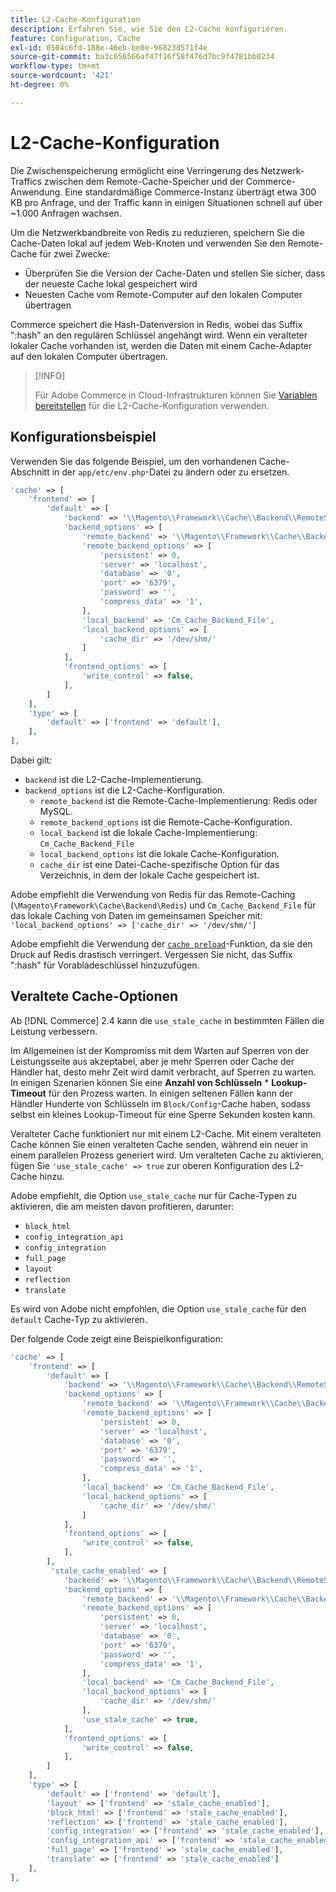 ```yaml
---
title: L2-Cache-Konfiguration
description: Erfahren Sie, wie Sie den L2-Cache konfigurieren.
feature: Configuration, Cache
exl-id: 0504c6fd-188e-46eb-be8e-968238571f4e
source-git-commit: ba3c656566af47f16f58f476d7bc9f4781bb0234
workflow-type: tm+mt
source-wordcount: '421'
ht-degree: 0%

---
```


# L2-Cache-Konfiguration

Die Zwischenspeicherung ermöglicht eine Verringerung des Netzwerk-Traffics zwischen dem Remote-Cache-Speicher und der Commerce-Anwendung. Eine standardmäßige Commerce-Instanz überträgt etwa 300 KB pro Anfrage, und der Traffic kann in einigen Situationen schnell auf über ~1.000 Anfragen wachsen.

Um die Netzwerkbandbreite von Redis zu reduzieren, speichern Sie die Cache-Daten lokal auf jedem Web-Knoten und verwenden Sie den Remote-Cache für zwei Zwecke:

- Überprüfen Sie die Version der Cache-Daten und stellen Sie sicher, dass der neueste Cache lokal gespeichert wird
- Neuesten Cache vom Remote-Computer auf den lokalen Computer übertragen

Commerce speichert die Hash-Datenversion in Redis, wobei das Suffix &quot;:hash&quot; an den regulären Schlüssel angehängt wird. Wenn ein veralteter lokaler Cache vorhanden ist, werden die Daten mit einem Cache-Adapter auf den lokalen Computer übertragen.

>[!INFO]
>
>Für Adobe Commerce in Cloud-Infrastrukturen können Sie [Variablen bereitstellen](https://experienceleague.adobe.com/docs/commerce-cloud-service/user-guide/configure/env/stage/variables-deploy.html#redis_backend) für die L2-Cache-Konfiguration verwenden.

## Konfigurationsbeispiel

Verwenden Sie das folgende Beispiel, um den vorhandenen Cache-Abschnitt in der `app/etc/env.php`-Datei zu ändern oder zu ersetzen.

```php
'cache' => [
    'frontend' => [
        'default' => [
            'backend' => '\\Magento\\Framework\\Cache\\Backend\\RemoteSynchronizedCache',
            'backend_options' => [
                'remote_backend' => '\\Magento\\Framework\\Cache\\Backend\\Redis',
                'remote_backend_options' => [
                    'persistent' => 0,
                    'server' => 'localhost',
                    'database' => '0',
                    'port' => '6379',
                    'password' => '',
                    'compress_data' => '1',
                ],
                'local_backend' => 'Cm_Cache_Backend_File',
                'local_backend_options' => [
                    'cache_dir' => '/dev/shm/'
                ]
            ],
            'frontend_options' => [
                'write_control' => false,
            ],
        ]
    ],
    'type' => [
        'default' => ['frontend' => 'default'],
    ],
],
```

Dabei gilt:

- `backend` ist die L2-Cache-Implementierung.
- `backend_options` ist die L2-Cache-Konfiguration.
   - `remote_backend` ist die Remote-Cache-Implementierung: Redis oder MySQL.
   - `remote_backend_options` ist die Remote-Cache-Konfiguration.
   - `local_backend` ist die lokale Cache-Implementierung: `Cm_Cache_Backend_File`
   - `local_backend_options` ist die lokale Cache-Konfiguration.
   - `cache_dir` ist eine Datei-Cache-spezifische Option für das Verzeichnis, in dem der lokale Cache gespeichert ist.

Adobe empfiehlt die Verwendung von Redis für das Remote-Caching (`\Magento\Framework\Cache\Backend\Redis`) und `Cm_Cache_Backend_File` für das lokale Caching von Daten im gemeinsamen Speicher mit: `'local_backend_options' => ['cache_dir' => '/dev/shm/']`

Adobe empfiehlt die Verwendung der [`cache preload`](redis-pg-cache.md#redis-preload-feature)-Funktion, da sie den Druck auf Redis drastisch verringert. Vergessen Sie nicht, das Suffix &quot;:hash&quot; für Vorabladeschlüssel hinzuzufügen.

## Veraltete Cache-Optionen

Ab [!DNL Commerce] 2.4 kann die `use_stale_cache` in bestimmten Fällen die Leistung verbessern.

Im Allgemeinen ist der Kompromiss mit dem Warten auf Sperren von der Leistungsseite aus akzeptabel, aber je mehr Sperren oder Cache der Händler hat, desto mehr Zeit wird damit verbracht, auf Sperren zu warten. In einigen Szenarien können Sie eine **Anzahl von Schlüsseln** \* **Lookup-Timeout** für den Prozess warten. In einigen seltenen Fällen kann der Händler Hunderte von Schlüsseln im `Block/Config`-Cache haben, sodass selbst ein kleines Lookup-Timeout für eine Sperre Sekunden kosten kann.

Veralteter Cache funktioniert nur mit einem L2-Cache. Mit einem veralteten Cache können Sie einen veralteten Cache senden, während ein neuer in einem parallelen Prozess generiert wird. Um veralteten Cache zu aktivieren, fügen Sie `'use_stale_cache' => true` zur oberen Konfiguration des L2-Cache hinzu.

Adobe empfiehlt, die Option `use_stale_cache` nur für Cache-Typen zu aktivieren, die am meisten davon profitieren, darunter:

- `block_html`
- `config_integration_api`
- `config_integration`
- `full_page`
- `layout`
- `reflection`
- `translate`

Es wird von Adobe nicht empfohlen, die Option `use_stale_cache` für den `default` Cache-Typ zu aktivieren.

Der folgende Code zeigt eine Beispielkonfiguration:

```php
'cache' => [
    'frontend' => [
        'default' => [
            'backend' => '\\Magento\\Framework\\Cache\\Backend\\RemoteSynchronizedCache',
            'backend_options' => [
                'remote_backend' => '\\Magento\\Framework\\Cache\\Backend\\Redis',
                'remote_backend_options' => [
                    'persistent' => 0,
                    'server' => 'localhost',
                    'database' => '0',
                    'port' => '6379',
                    'password' => '',
                    'compress_data' => '1',
                ],
                'local_backend' => 'Cm_Cache_Backend_File',
                'local_backend_options' => [
                    'cache_dir' => '/dev/shm/'
                ]
            ],
            'frontend_options' => [
                'write_control' => false,
            ],
        ],
         'stale_cache_enabled' => [
            'backend' => '\\Magento\\Framework\\Cache\\Backend\\RemoteSynchronizedCache',
            'backend_options' => [
                'remote_backend' => '\\Magento\\Framework\\Cache\\Backend\\Redis',
                'remote_backend_options' => [
                    'persistent' => 0,
                    'server' => 'localhost',
                    'database' => '0',
                    'port' => '6379',
                    'password' => '',
                    'compress_data' => '1',
                ],
                'local_backend' => 'Cm_Cache_Backend_File',
                'local_backend_options' => [
                    'cache_dir' => '/dev/shm/'
                ],
                'use_stale_cache' => true,
            ],
            'frontend_options' => [
                'write_control' => false,
            ],
        ]
    ],
    'type' => [
        'default' => ['frontend' => 'default'],
        'layout' => ['frontend' => 'stale_cache_enabled'],
        'block_html' => ['frontend' => 'stale_cache_enabled'],
        'reflection' => ['frontend' => 'stale_cache_enabled'],
        'config_integration' => ['frontend' => 'stale_cache_enabled'],
        'config_integration_api' => ['frontend' => 'stale_cache_enabled'],
        'full_page' => ['frontend' => 'stale_cache_enabled'],
        'translate' => ['frontend' => 'stale_cache_enabled']
    ],
],
```
